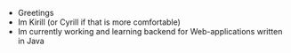 - Greetings
- Im Kirill (or Cyrill if that is more comfortable)
- Im currently working and learning backend for Web-applications written in Java

<!---
timesplash/timesplash is a ✨ special ✨ repository because its `README.md` (this file) appears on your GitHub profile.
You can click the Preview link to take a look at your changes.
--->
